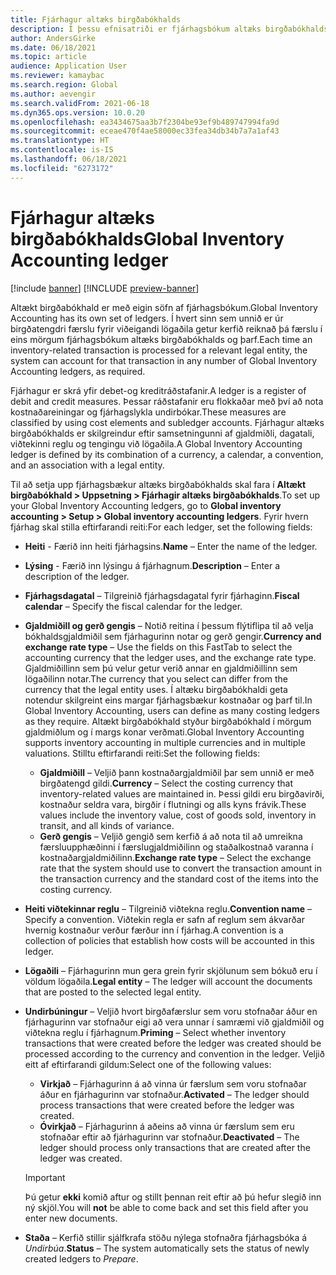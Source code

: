 ```yaml
---
title: Fjárhagur altæks birgðabókhalds
description: Í þessu efnisatriði er fjárhagsbókum altæks birgðabókhalds lýst, sem eru skilgreindar út frá samsetningu gjaldmiðils, dagatals, viðtekinni reglu og tengingu við lögaðila.
author: AndersGirke
ms.date: 06/18/2021
ms.topic: article
audience: Application User
ms.reviewer: kamaybac
ms.search.region: Global
ms.author: aevengir
ms.search.validFrom: 2021-06-18
ms.dyn365.ops.version: 10.0.20
ms.openlocfilehash: ea3434675aa3b7f2304be93ef9b489747994fa9d
ms.sourcegitcommit: eceae470f4ae58000ec33fea34db34b7a7a1af43
ms.translationtype: HT
ms.contentlocale: is-IS
ms.lasthandoff: 06/18/2021
ms.locfileid: "6273172"
---
```

# <a name="global-inventory-accounting-ledger"></a><span data-ttu-id="394a1-103">Fjárhagur altæks birgðabókhalds</span><span class="sxs-lookup"><span data-stu-id="394a1-103">Global Inventory Accounting ledger</span></span>

[!include [banner](../includes/banner.md)]
[!INCLUDE [preview-banner](../includes/preview-banner.md)]

<span data-ttu-id="394a1-104">Altækt birgðabókhald er með eigin söfn af fjárhagsbókum.</span><span class="sxs-lookup"><span data-stu-id="394a1-104">Global Inventory Accounting has its own set of ledgers.</span></span> <span data-ttu-id="394a1-105">Í hvert sinn sem unnið er úr birgðatengdri færslu fyrir viðeigandi lögaðila getur kerfið reiknað þá færslu í eins mörgum fjárhagsbókum altæks birgðabókhalds og þarf.</span><span class="sxs-lookup"><span data-stu-id="394a1-105">Each time an inventory-related transaction is processed for a relevant legal entity, the system can account for that transaction in any number of Global Inventory Accounting ledgers, as required.</span></span>

<span data-ttu-id="394a1-106">Fjárhagur er skrá yfir debet-og kreditráðstafanir.</span><span class="sxs-lookup"><span data-stu-id="394a1-106">A ledger is a register of debit and credit measures.</span></span> <span data-ttu-id="394a1-107">Þessar ráðstafanir eru flokkaðar með því að nota kostnaðareiningar og fjárhagslykla undirbókar.</span><span class="sxs-lookup"><span data-stu-id="394a1-107">These measures are classified by using cost elements and subledger accounts.</span></span> <span data-ttu-id="394a1-108">Fjárhagur altæks birgðabókhalds er skilgreindur eftir samsetningunni af gjaldmiðli, dagatali, viðtekinni reglu og tengingu við lögaðila.</span><span class="sxs-lookup"><span data-stu-id="394a1-108">A Global Inventory Accounting ledger is defined by its combination of a currency, a calendar, a convention, and an association with a legal entity.</span></span>

<span data-ttu-id="394a1-109">Til að setja upp fjárhagsbækur altæks birgðabókhalds skal fara í **Altækt birgðabókhald \> Uppsetning \> Fjárhagir altæks birgðabókhalds**.</span><span class="sxs-lookup"><span data-stu-id="394a1-109">To set up your Global Inventory Accounting ledgers, go to **Global inventory accounting \> Setup \> Global inventory accounting ledgers**.</span></span> <span data-ttu-id="394a1-110">Fyrir hvern fjárhag skal stilla eftirfarandi reiti:</span><span class="sxs-lookup"><span data-stu-id="394a1-110">For each ledger, set the following fields:</span></span>

- <span data-ttu-id="394a1-111">**Heiti** - Færið inn heiti fjárhagsins.</span><span class="sxs-lookup"><span data-stu-id="394a1-111">**Name** – Enter the name of the ledger.</span></span>
- <span data-ttu-id="394a1-112">**Lýsing** - Færið inn lýsingu á fjárhagnum.</span><span class="sxs-lookup"><span data-stu-id="394a1-112">**Description** – Enter a description of the ledger.</span></span>
- <span data-ttu-id="394a1-113">**Fjárhagsdagatal** – Tilgreinið fjárhagsdagatal fyrir fjárhaginn.</span><span class="sxs-lookup"><span data-stu-id="394a1-113">**Fiscal calendar** – Specify the fiscal calendar for the ledger.</span></span>
- <span data-ttu-id="394a1-114">**Gjaldmiðill og gerð gengis** – Notið reitina í þessum flýtiflipa til að velja bókhaldsgjaldmiðil sem fjárhagurinn notar og gerð gengir.</span><span class="sxs-lookup"><span data-stu-id="394a1-114">**Currency and exchange rate type** – Use the fields on this FastTab to select the accounting currency that the ledger uses, and the exchange rate type.</span></span> <span data-ttu-id="394a1-115">Gjaldmiðillinn sem þú velur getur verið annar en gjaldmiðillinn sem lögaðilinn notar.</span><span class="sxs-lookup"><span data-stu-id="394a1-115">The currency that you select can differ from the currency that the legal entity uses.</span></span> <span data-ttu-id="394a1-116">Í altæku birgðabókhaldi geta notendur skilgreint eins margar fjárhagsbækur kostnaðar og þarf til.</span><span class="sxs-lookup"><span data-stu-id="394a1-116">In Global Inventory Accounting, users can define as many costing ledgers as they require.</span></span> <span data-ttu-id="394a1-117">Altækt birgðabókhald styður birgðabókhald í mörgum gjaldmiðlum og í margs konar verðmati.</span><span class="sxs-lookup"><span data-stu-id="394a1-117">Global Inventory Accounting supports inventory accounting in multiple currencies and in multiple valuations.</span></span> <span data-ttu-id="394a1-118">Stilltu eftirfarandi reiti:</span><span class="sxs-lookup"><span data-stu-id="394a1-118">Set the following fields:</span></span>

    - <span data-ttu-id="394a1-119">**Gjaldmiðill** – Veljið þann kostnaðargjaldmiðil þar sem unnið er með birgðatengd gildi.</span><span class="sxs-lookup"><span data-stu-id="394a1-119">**Currency** – Select the costing currency that inventory-related values are maintained in.</span></span> <span data-ttu-id="394a1-120">Þessi gildi eru birgðavirði, kostnaður seldra vara, birgðir í flutningi og alls kyns frávik.</span><span class="sxs-lookup"><span data-stu-id="394a1-120">These values include the inventory value, cost of goods sold, inventory in transit, and all kinds of variance.</span></span>
    - <span data-ttu-id="394a1-121">**Gerð gengis** – Veljið gengið sem kerfið á að nota til að umreikna færsluupphæðinni í færslugjaldmiðilinn og staðalkostnað varanna í kostnaðargjaldmiðilinn.</span><span class="sxs-lookup"><span data-stu-id="394a1-121">**Exchange rate type** – Select the exchange rate that the system should use to convert the transaction amount in the transaction currency and the standard cost of the items into the costing currency.</span></span>

- <span data-ttu-id="394a1-122">**Heiti viðtekinnar reglu** – Tilgreinið viðtekna reglu.</span><span class="sxs-lookup"><span data-stu-id="394a1-122">**Convention name** – Specify a convention.</span></span> <span data-ttu-id="394a1-123">Viðtekin regla er safn af reglum sem ákvarðar hvernig kostnaður verður færður inn í fjárhag.</span><span class="sxs-lookup"><span data-stu-id="394a1-123">A convention is a collection of policies that establish how costs will be accounted in this ledger.</span></span>
- <span data-ttu-id="394a1-124">**Lögaðili** – Fjárhagurinn mun gera grein fyrir skjölunum sem bókuð eru í völdum lögaðila.</span><span class="sxs-lookup"><span data-stu-id="394a1-124">**Legal entity** – The ledger will account the documents that are posted to the selected legal entity.</span></span>
- <span data-ttu-id="394a1-125">**Undirbúningur** – Veljið hvort birgðafærslur sem voru stofnaðar áður en fjárhagurinn var stofnaður eigi að vera unnar í samræmi við gjaldmiðil og viðtekna reglu í fjárhagnum.</span><span class="sxs-lookup"><span data-stu-id="394a1-125">**Priming** – Select whether inventory transactions that were created before the ledger was created should be processed according to the currency and convention in the ledger.</span></span> <span data-ttu-id="394a1-126">Veljið eitt af eftirfarandi gildum:</span><span class="sxs-lookup"><span data-stu-id="394a1-126">Select one of the following values:</span></span>

    - <span data-ttu-id="394a1-127">**Virkjað** – Fjárhagurinn á að vinna úr færslum sem voru stofnaðar áður en fjárhagurinn var stofnaður.</span><span class="sxs-lookup"><span data-stu-id="394a1-127">**Activated** – The ledger should process transactions that were created before the ledger was created.</span></span>
    - <span data-ttu-id="394a1-128">**Óvirkjað** – Fjárhagurinn á aðeins að vinna úr færslum sem eru stofnaðar eftir að fjárhagurinn var stofnaður.</span><span class="sxs-lookup"><span data-stu-id="394a1-128">**Deactivated** – The ledger should process only transactions that are created after the ledger was created.</span></span>

    > [!IMPORTANT]
    > <span data-ttu-id="394a1-129">Þú getur **ekki** komið aftur og stillt þennan reit eftir að þú hefur slegið inn ný skjöl.</span><span class="sxs-lookup"><span data-stu-id="394a1-129">You will **not** be able to come back and set this field after you enter new documents.</span></span>

- <span data-ttu-id="394a1-130">**Staða** – Kerfið stillir sjálfkrafa stöðu nýlega stofnaðra fjárhagsbóka á *Undirbúa*.</span><span class="sxs-lookup"><span data-stu-id="394a1-130">**Status** – The system automatically sets the status of newly created ledgers to *Prepare*.</span></span>
